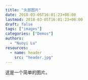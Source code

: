 ```yaml
---
title: "头部图片"
date: 2018-03-05T16:01:23+08:00
lastmod: 2018-03-05T16:01:23+08:00
draft: false
tags: ["images"]
categories: ["Demos"]
authors:
  - "Nuoyi Lu"
resources:
  - name: header
    src: "header.jpg"
---
```


这是一个简单的图片。
